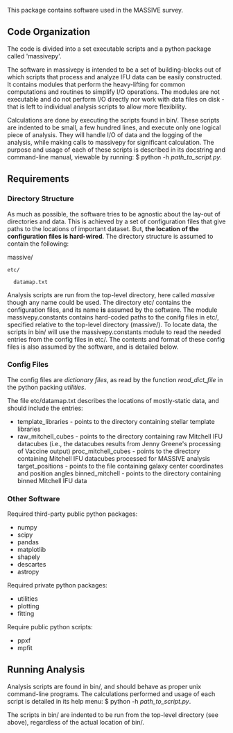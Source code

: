 This package contains software used in the MASSIVE survey.

## Code Organization

The code is divided into a set executable scripts and a python package called
'massivepy'.

The software in massivepy is intended to be a set of building-blocks out of
which scripts that process and analyze IFU data can be easily constructed. It
contains modules that perform the heavy-lifting for common computations and
routines to simplify I/O operations. The modules are not executable and do not perform I/O directly nor work with data files on disk - that is left to
individual analysis scripts to allow more flexibility.

Calculations are done by executing the scripts found in bin/. These scripts
are indented to be small, a few hundred lines, and execute only one logical
piece of analysis. They will handle I/O of data and the logging of the analysis, while making calls to massivepy for significant calculation. The
purpose and usage of each of these scripts is described in its docstring and
command-line manual, viewable by running: $ python -h *path_to_script.py*.

## Requirements

### Directory Structure
As much as possible, the software tries to be agnostic about the lay-out of directories and data. This is achieved by a set of configuration files that
give paths to the locations of important dataset. But, **the location of the configuration files is hard-wired**. The directory structure is assumed to contain the following:

  massive/

    etc/

      datamap.txt

Analysis scripts are run from the top-level directory, here called *massive* though any name could be used.  The directory etc/ contains the configuration
files, and its name **is** assumed by the software. The module
massivepy.constants contains hard-coded paths to the conifg files in etc/,
specified relative to the top-level directory (massive/). To locate data,
the scripts in bin/ will use the massivepy.constants module to read the
needed entries from the config files in etc/.  The contents and format of
these config files is also assumed by the software, and is detailed below.

### Config Files
The config files are *dictionary files*, as read by the function *read_dict_file* in the python packing *utilities*.

The file etc/datamap.txt describes the locations of mostly-static data, and
should include the entries:
- template_libraries - points to the directory containing stellar template libraries
- raw_mitchell_cubes - points to the directory containing raw Mitchell IFU datacubes (i.e., the datacubes results from Jenny Greene's processing of Vaccine output)
proc_mitchell_cubes - points to the directory containing Mitchell IFU datacubes processed for MASSIVE analysis
target_positions - points to the file containing galaxy center coordinates and position angles
binned_mitchell -  points to the directory containing binned Mitchell IFU data

### Other Software
Required third-party public python packages:
- numpy
- scipy
- pandas
- matplotlib
- shapely
- descartes
- astropy

Required private python packages:
- utilities
- plotting
- fitting

Require public python scripts:
- ppxf
- mpfit

## Running Analysis

Analysis scripts are found in bin/, and should behave as proper unix
command-line programs. The calculations performed and usage of each script
is detailed in its help menu: $ python -h *path_to_script.py*.

The scripts in bin/ are indented to be run from the top-level directory (see above), regardless of the actual location of bin/.